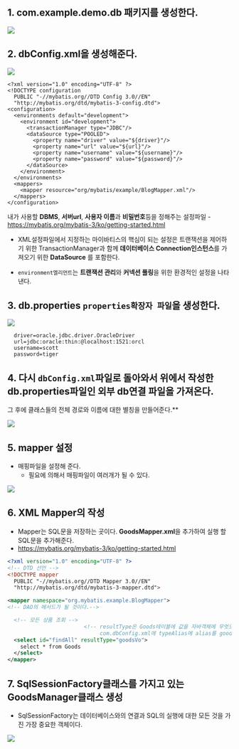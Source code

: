 ## **1. com.example.demo.db 패키지를 생성한다.**
<img src ="https://user-images.githubusercontent.com/69107255/109823118-fc8ebf80-7c7a-11eb-94cb-f505294e399f.png">

## **2. dbConfig.xml을 생성해준다.**

<img src ="https://user-images.githubusercontent.com/69107255/109805420-c0e9fa80-7c66-11eb-9966-df297d94605b.png">

```
<?xml version="1.0" encoding="UTF-8" ?>
<!DOCTYPE configuration
  PUBLIC "-//mybatis.org//DTD Config 3.0//EN"
  "http://mybatis.org/dtd/mybatis-3-config.dtd">
<configuration>
  <environments default="development">
    <environment id="development">
      <transactionManager type="JDBC"/>
      <dataSource type="POOLED">
        <property name="driver" value="${driver}"/>
        <property name="url" value="${url}"/>
        <property name="username" value="${username}"/>
        <property name="password" value="${password}"/>
      </dataSource>
    </environment>
  </environments>
  <mappers>
    <mapper resource="org/mybatis/example/BlogMapper.xml"/>
  </mappers>
</configuration>
```
 내가 사용할 **DBMS**, **서버url**, **사용자 이름**과 **비밀번호**등을 정해주는 설정파일
    - https://mybatis.org/mybatis-3/ko/getting-started.html

- XML설정파일에서 지정하는 마이바티스의 핵심이 되는 설정은 트랜잭션을 제어하기 위한 TransactionManager과 함께 **데이터베이스 Connection인스턴스**를 가져오기 위한 **DataSource** 를 포함한다. 

- `environment엘리먼트`는 **트랜잭션 관리**와 **커넥션 풀링**을 위한 환경적인 설정을 나타낸다.

## **3. db.properties `properties확장자 파일`을 생성한다.**

<img src ="https://user-images.githubusercontent.com/69107255/109806293-e297b180-7c67-11eb-8867-0ae557248222.png">

```
  driver=oracle.jdbc.driver.OracleDriver
  url=jdbc:oracle:thin:@localhost:1521:orcl
  username=scott
  password=tiger
```


## **4. 다시 `dbConfig.xml`파일로 돌아와서 위에서 작성한 db.properties파일인 외부 db연결 파일을 가져온다.**
그 후에 클래스들의 전체 경로와 이름에 대한 별칭을 만들어준다.** 
    
<img src = "https://user-images.githubusercontent.com/69107255/109807694-93528080-7c69-11eb-80f8-3df5037e8751.png">

## **5. mapper 설정**

- 매핑파일을 설정해 준다.
    - 필요에 의해서 매핑파일이 여러개가 될 수 있다.

<img src ="https://user-images.githubusercontent.com/69107255/109808088-0c51d800-7c6a-11eb-8ecd-46c82ccf796b.png">

## **6. XML Mapper의 작성**

- Mapper는 SQL문을 저장하는 곳이다.
**GoodsMapper.xml**을 추가하여 실행 할 SQL문을 추가해준다.
- https://mybatis.org/mybatis-3/ko/getting-started.html

```xml
<?xml version="1.0" encoding="UTF-8" ?>
<!-- DTD 선언 -->
<!DOCTYPE mapper
  PUBLIC "-//mybatis.org//DTD Mapper 3.0//EN"
  "http://mybatis.org/dtd/mybatis-3-mapper.dtd">

<mapper namespace="org.mybatis.example.BlogMapper">
<!-- DAO의 메서드가 될 것이다.-->

  <!-- 모든 상품 조회 -->
                        <!-- resultType은 Goods테이블에 값을 자바객체에 무엇으로 포장할지 선언하는 것 
                             com.dbConfig.xml에 typeAlias에 alias를 goodsVo로 사용하기로 했다. -->
  <select id="findAll" resultType="goodsVo">
    select * from Goods
  </select>
</mapper>
```

## 7. SqlSessionFactory클래스를 가지고 있는 GoodsManager클래스 생성

- SqlSessionFactory는 데이터베이스와의 연결과 SQL의 실행에 대한 모든 것을 가진 가장 중요한 객체이다.


<img src ="https://user-images.githubusercontent.com/69107255/109823931-b71ec200-7c7b-11eb-94fd-13dbb0de95f9.png">

